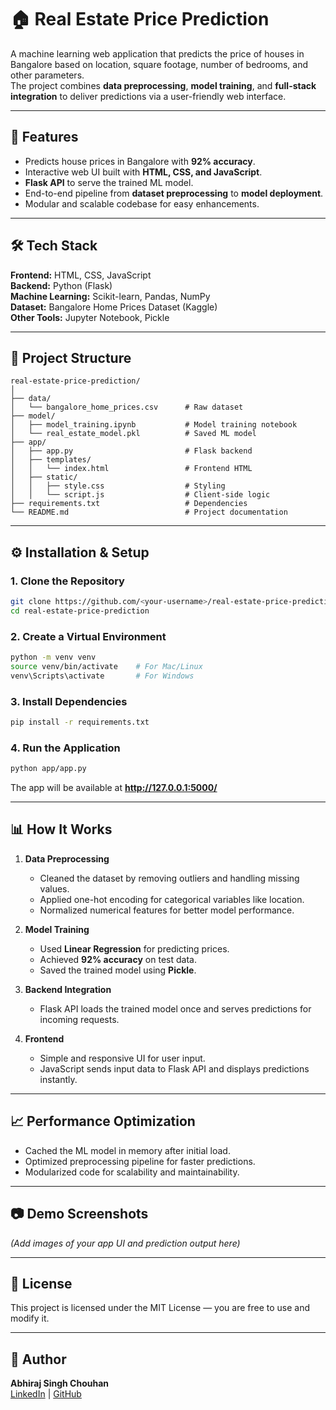 # 🏠 Real Estate Price Prediction

A machine learning web application that predicts the price of houses in Bangalore based on location, square footage, number of bedrooms, and other parameters.  
The project combines **data preprocessing**, **model training**, and **full-stack integration** to deliver predictions via a user-friendly web interface.

---

## 📌 Features
- Predicts house prices in Bangalore with **92% accuracy**.
- Interactive web UI built with **HTML, CSS, and JavaScript**.
- **Flask API** to serve the trained ML model.
- End-to-end pipeline from **dataset preprocessing** to **model deployment**.
- Modular and scalable codebase for easy enhancements.

---

## 🛠 Tech Stack
**Frontend:** HTML, CSS, JavaScript  
**Backend:** Python (Flask)  
**Machine Learning:** Scikit-learn, Pandas, NumPy  
**Dataset:** Bangalore Home Prices Dataset (Kaggle)  
**Other Tools:** Jupyter Notebook, Pickle

---

## 📂 Project Structure
```
real-estate-price-prediction/
│
├── data/
│   └── bangalore_home_prices.csv      # Raw dataset
├── model/
│   ├── model_training.ipynb           # Model training notebook
│   └── real_estate_model.pkl          # Saved ML model
├── app/
│   ├── app.py                         # Flask backend
│   ├── templates/
│   │   └── index.html                 # Frontend HTML
│   ├── static/
│   │   ├── style.css                  # Styling
│   │   └── script.js                  # Client-side logic
├── requirements.txt                   # Dependencies
└── README.md                          # Project documentation
```

---

## ⚙️ Installation & Setup

### **1. Clone the Repository**
```bash
git clone https://github.com/<your-username>/real-estate-price-prediction.git
cd real-estate-price-prediction
```

### **2. Create a Virtual Environment**
```bash
python -m venv venv
source venv/bin/activate    # For Mac/Linux
venv\Scripts\activate       # For Windows
```

### **3. Install Dependencies**
```bash
pip install -r requirements.txt
```

### **4. Run the Application**
```bash
python app/app.py
```
The app will be available at **http://127.0.0.1:5000/**

---

## 📊 How It Works
1. **Data Preprocessing**
   - Cleaned the dataset by removing outliers and handling missing values.
   - Applied one-hot encoding for categorical variables like location.
   - Normalized numerical features for better model performance.

2. **Model Training**
   - Used **Linear Regression** for predicting prices.
   - Achieved **92% accuracy** on test data.
   - Saved the trained model using **Pickle**.

3. **Backend Integration**
   - Flask API loads the trained model once and serves predictions for incoming requests.

4. **Frontend**
   - Simple and responsive UI for user input.
   - JavaScript sends input data to Flask API and displays predictions instantly.

---

## 📈 Performance Optimization
- Cached the ML model in memory after initial load.
- Optimized preprocessing pipeline for faster predictions.
- Modularized code for scalability and maintainability.

---

## 📷 Demo Screenshots
*(Add images of your app UI and prediction output here)*

---

## 📄 License
This project is licensed under the MIT License — you are free to use and modify it.

---

## 👤 Author
**Abhiraj Singh Chouhan**  
[LinkedIn](https://www.linkedin.com/in/abhirajsinghchouhan/) | [GitHub](https://github.com/ajokbyy)
